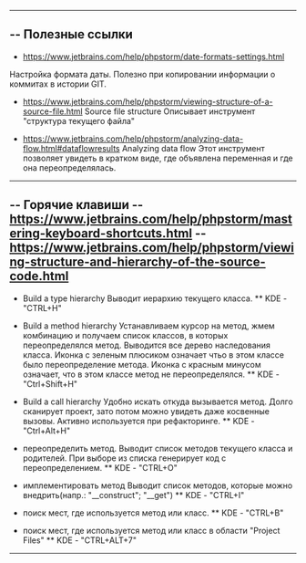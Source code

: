 -------------------------------------------------------------------------------
-- Полезные ссылки
-----

* https://www.jetbrains.com/help/phpstorm/date-formats-settings.html

Настройка формата даты.
Полезно при копировании информации о коммитах в истории GIT.

* https://www.jetbrains.com/help/phpstorm/viewing-structure-of-a-source-file.html
  Source file structure
  Описывает инструмент "структура текущего файла"

* https://www.jetbrains.com/help/phpstorm/analyzing-data-flow.html#dataflowresults
  Analyzing data flow
  Этот инструмент позволяет увидеть в кратком виде, где объявлена переменная и где
  она переопределялась.

-------------------------------------------------------------------------------
-- Горячие клавиши
-- https://www.jetbrains.com/help/phpstorm/mastering-keyboard-shortcuts.html
-- https://www.jetbrains.com/help/phpstorm/viewing-structure-and-hierarchy-of-the-source-code.html
-----

* Build a type hierarchy
  Выводит иерархию текущего класса.
  ** KDE - "CTRL+H"

* Build a method hierarchy
  Устанавливаем курсор на метод, жмем комбинацию и получаем список классов, в
  которых переопределялся метод.
  Выводится все дерево наследования класса.
  Иконка с зеленым плюсиком означает чтьо в этом классе было переопределение
  метода.
  Иконка с красным минусом означает, что в этом классе метод не переопределялся.
  ** KDE - "Ctrl+Shift+H"

* Build a call hierarchy
  Удобно искать откуда вызывается метод.
  Долго сканирует проект, зато потом можно увидеть даже косвенные вызовы.
  Активно используется при рефакторинге.
  ** KDE - "Ctrl+Alt+H"

* переопределить метод.
  Выводит список методов текущего класса и родителей.
  При выборе из списка генерирует код с переопределением.
  ** KDE - "CTRL+O"

* имплементировать метод
  Выводит список методов, которые можно внедрить(напр.: "__construct"; "__get")
  ** KDE - "CTRL+I"

* поиск мест, где используется метод или класс.
  ** KDE - "CTRL+B"

* поиск мест, где используется метод или класс в области "Project Files"
  ** KDE - "CTRL+ALT+7"


-------------------------------------------------------------------------------
